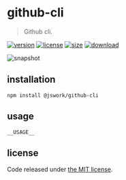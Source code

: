 # github-cli
> Github cli.

[![version][version-image]][version-url]
[![license][license-image]][license-url]
[![size][size-image]][size-url]
[![download][download-image]][download-url]

![snapshot](https://tva1.sinaimg.cn/large/0081Kckwgy1gk87ynhkbaj30u60asasp.jpg)

## installation
```shell
npm install @jswork/github-cli
```

## usage
~~~
__USAGE__
~~~

## license
Code released under [the MIT license](https://github.com/afeiship/github-cli/blob/master/LICENSE.txt).

[version-image]: https://img.shields.io/npm/v/@jswork/github-cli
[version-url]: https://npmjs.org/package/@jswork/github-cli

[license-image]: https://img.shields.io/npm/l/@jswork/github-cli
[license-url]: https://github.com/afeiship/github-cli/blob/master/LICENSE.txt

[size-image]: https://img.shields.io/bundlephobia/minzip/@jswork/github-cli
[size-url]: https://github.com/afeiship/github-cli/blob/master/dist/github-cli.min.js

[download-image]: https://img.shields.io/npm/dm/@jswork/github-cli
[download-url]: https://www.npmjs.com/package/@jswork/github-cli

